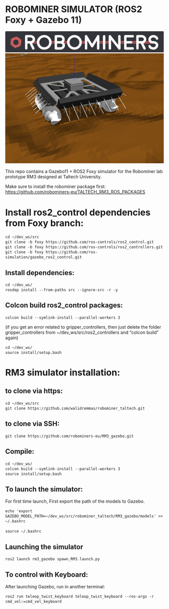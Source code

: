 # ROBOMINER SIMULATOR (ROS2 Foxy + Gazebo 11)


![Gazebo simulator](/docs/logo_rm_horiz.png?raw=true "Title")
![Gazebo simulator](/docs/gazebo_screenshot_whiskers.png?raw=true "Title")

This repo contains a Gazebo11 + ROS2 Foxy simulator for the Robominer lab prototype RM3 designed at Taltech University.

Make sure to install the robominer package first:
https://github.com/robominers-eu/TALTECH_RM3_ROS_PACKAGES

# Install ros2_control dependencies from Foxy branch:

```
cd ~/dev_ws/src
git clone -b foxy https://github.com/ros-controls/ros2_control.git
git clone -b foxy https://github.com/ros-controls/ros2_controllers.git
git clone -b foxy https://github.com/ros-simulation/gazebo_ros2_control.git
```

## Install dependencies:
```
cd ~/dev_ws/
rosdep install --from-paths src --ignore-src -r -y
```

## Colcon build ros2_control packages:
```
colcon build --symlink-install --parallel-workers 3
```

(if you get an error related to gripper_controllers, then just delete the folder gripper_controllers from ~/dev_ws/src/ros2_controllers and “colcon build” again)

```
cd ~/dev_ws/
source install/setup.bash
```

# RM3 simulator installation:

## to clone via https:
```
cd ~/dev_ws/src
git clone https://github.com/walidremmas/robominer_taltech.git
```

## to clone via SSH:
```
git clone https://github.com/robominers-eu/RM3_gazebo.git

```

## Compile:

```
cd ~/dev_ws/
colcon build --symlink-install --parallel-workers 3
source install/setup.bash
```

## To launch the simulator:

For first time launch, First export the path of the models to Gazebo.

```
echo 'export GAZEBO_MODEL_PATH=~/dev_ws/src/robominer_taltech/RM3_gazebo/models' >> ~/.bashrc

source ~/.bashrc
```
## Launching the simulator
```
ros2 launch rm3_gazebo spawn_RM3.launch.py
```

## To control with Keyboard:

After launching Gazebo, run in another terminal:

```
ros2 run teleop_twist_keyboard teleop_twist_keyboard --ros-args -r cmd_vel:=cmd_vel_keyboard
```
